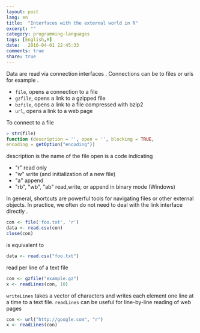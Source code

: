 ```yaml
---
layout: post
lang: en
title:  "Interfaces with the external world in R"
excerpt: ""
category: programming-languages
tags: [English,R]
date:   2016-04-01 22:45:33
comments: true
share: true
---
```


Data are read via connection interfaces . Connections can be to files or urls for example .

* `file`, opens a connection to a file
* `gzfile`, opens a link to a gzipped file
* `bzfile`, opens a link to a file compressed with bzip2
* `url`, opens a link to a web page

To connect to a file

```r
> str(file)
function (description = '', open = '', blocking = TRUE,
encoding = getOption("encoding"))
```

description is the name of the file open is a code indicating

* "r" read only
* "w" write (and initialization of a new file)
* "a" append
* "rb", "wb", "ab" read,write, or append in binary mode (Windows)


In general, shortcuts are powerful tools for navigating files or other external objects. 
In practice, we often do not need to deal with the link interface directly .

```r
con <- file('foo.txt', 'r')
data <- read.csv(con)
close(con)
```

is equivalent to

```r
data <- read.csv("foo.txt")
```

read per line of a text file

```r
con <- gzfile("example.gz")
x <- readLines(con, 10)
```

`writeLines` takes a vector of characters and writes each element one line at a time to a text file.
`readLines` can be useful for line-by-line reading of web pages

```r
con <- url("http://google.com", "r")
x <- readLines(con)
```


